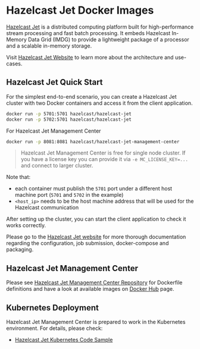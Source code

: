 # Hazelcast Jet Docker Images

[Hazelcast Jet](https://jet-start.sh) is a distributed computing
platform built for high-performance stream processing and fast batch
processing. It embeds Hazelcast In-Memory Data Grid (IMDG) to provide a
lightweight package of a processor and a scalable in-memory storage.

Visit [Hazelcast Jet Website](https://jet-start.sh) to learn more about
the architecture and use-cases.

## Hazelcast Jet Quick Start

For the simplest end-to-end scenario, you can create a Hazelcast Jet
cluster with two Docker containers and access it from the client
application.

```bash
docker run -p 5701:5701 hazelcast/hazelcast-jet
docker run -p 5702:5701 hazelcast/hazelcast-jet
```

For Hazelcast Jet Management Center
```bash
docker run -p 8081:8081 hazelcast/hazelcast-jet-management-center
```

> Hazelcast Jet Management Center is free for single node cluster. If
> you have a license key you can provide it via `-e MC_LICENSE_KEY=...`
> and connect to larger cluster.  

Note that:

* each container must publish the `5701` port under a different host
  machine port (`5701` and `5702` in the example)
* `<host_ip>` needs to be the host machine address that will be used for
  the Hazelcast communication

After setting up the cluster, you can start the client application to
check it works correctly.

Please go to the [Hazelcast Jet website](https://jet-start.sh/docs/operations/docker)
for more thorough documentation regarding the configuration, job
submission, docker-compose and packaging.

## Hazelcast Jet Management Center

Please see [Hazelcast Jet Management Center
Repository](https://github.com/hazelcast/hazelcast-jet-management-center-docker)
for Dockerfile definitions and have a look at available images on
[Docker
Hub](https://store.docker.com/community/images/hazelcast/hazelcast-jet-management-center)
page.

## Kubernetes Deployment

Hazelcast Jet Management Center is prepared to work in the Kubernetes
environment. For details, please check:

* [Hazelcast Jet Kubernetes Code Sample](examples/kubernetes)
